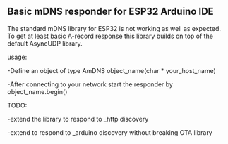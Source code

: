 ## Basic mDNS responder for ESP32 Arduino IDE ##

The standard mDNS library for ESP32 is not working as well as expected.
To get at least basic A-record response this library builds on top of
the default AsyncUDP library.

usage: 

-Define an object of type AmDNS object_name(char * your_host_name)

-After connecting to your network start the responder by object_name.begin()


TODO: 

-extend the library to respond to _http discovery

-extend to respond to _arduino discovery without breaking OTA library

